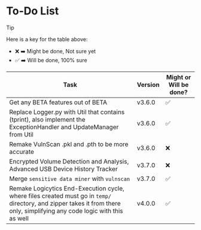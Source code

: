 # To-Do List

> [!TIP]
> Here is a key for the table above:
> - ❌ ➡️ Might be done, Not sure yet
> - ✅ ➡️ Will be done, 100% sure

| Task                                                                                                                                                                       | Version | Might or Will be done? |
|----------------------------------------------------------------------------------------------------------------------------------------------------------------------------|---------|------------------------|
| Get any BETA features out of BETA                                                                                                                                          | v3.6.0  | ✅                      |
| Replace Logger.py with Util that contains (tprint), also implement the ExceptionHandler and UpdateManager from Util                                                        | v3.6.0  | ✅                      |
| Remake VulnScan .pkl and .pth to be more accurate                                                                                                                          | v3.6.0  | ❌                      |
| Encrypted Volume Detection and Analysis, Advanced USB Device History Tracker                                                                                               | v3.7.0  | ❌                      |
| Merge `sensitive data miner` with `vulnscan`                                                                                                                               | v3.7.0  | ✅                      |
| Remake Logicytics End-Execution cycle, where files created must go in `temp/` directory, and zipper takes it from there only, simplifying any code logic with this as well | v4.0.0  | ✅                      |
